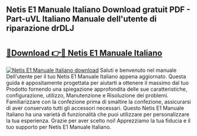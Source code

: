 ## Netis E1 Manuale Italiano Download gratuit PDF - Part-uVL Italiano Manuale dell'utente di riparazione drDLJ

# <h2><a href="http://dfajxn.blite.top/?on=Netis+E1+Manuale+Italiano">🔗Download 👉🔴 Netis E1 Manuale Italiano</a></h2>

[![Netis E1 Manuale Italiano download](https://i.imgur.com/lujVjoI.png)](http://dfajxn.blite.top/?on=Netis+E1+Manuale+Italiano)
Saluti e benvenuto nel manuale Dell'utente per il tuo Netis E1 Manuale Italiano appena aggiornato. Questa guida è appositamente progettata per aiutarti a ottenere il massimo dal tuo Prodotto fornendo una spiegazione approfondita delle sue caratteristiche, configurazione, utilizzo, Manutenzione e Risoluzione dei problemi. Familiarizzare con la confezione prima di smaltire la confezione, assicurarsi di aver conservato tutti gli accessori necessari. Questo Netis E1 Manuale Italiano ha una varietà di funzionalità che puoi utilizzare per personalizzare la tua esperienza. Grazie per aver scelto noi! Apprezziamo la tua fiducia e il tuo supporto per Netis E1 Manuale Italiano.
